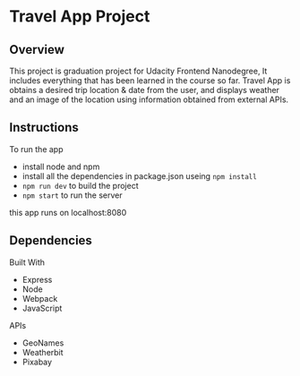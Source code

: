 # Travel App Project

## Overview
This project is graduation project for Udacity Frontend Nanodegree, It includes everything that has been learned in the course so far.
Travel App is obtains a desired trip location & date from the user, and displays weather and an image of the location using information obtained from external APIs. 

## Instructions
To run the app 
- install node and npm
- install all the dependencies in package.json useing `npm install` 
- `npm run dev` to build the project
- `npm start` to run the server

this app runs on localhost:8080

## Dependencies

Built With
- Express
- Node
- Webpack
- JavaScript

APIs
- GeoNames
- Weatherbit
- Pixabay